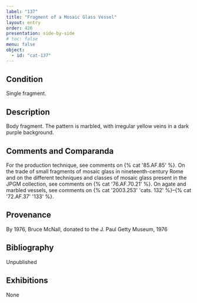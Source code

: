```yaml
---
label: "137"
title: "Fragment of a Mosaic Glass Vessel"
layout: entry
order: 426
presentation: side-by-side
# toc: false
menu: false
object:
  - id: "cat-137"
---
```


## Condition

Single fragment.

## Description

Body fragment. The pattern is marbled, with irregular yellow veins in a dark purple background.

## Comments and Comparanda

For the production technique, see comments on {% cat '85.AF.85' %}. On the trade of small fragments of mosaic glass in nineteenth-century Rome and on the different techniques and classes of mosaic glass present in the JPGM collection, see comments on {% cat '76.AF.70.21' %}. On agate and marbled vessels, see comments on {% cat '2003.253' 'cats. 132' %}–{% cat '72.AF.37' '133' %}.

## Provenance

By 1976, Bruce McNall, donated to the J. Paul Getty Museum, 1976

## Bibliography

Unpublished

## Exhibitions

None